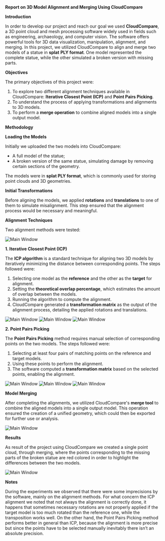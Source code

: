 **Report on 3D Model Alignment and Merging Using CloudCompare**

**Introduction**

In order to develop our project and reach our goal we used **CloudCompare**, a 3D point cloud and mesh processing software widely used in fields such as engineering, archaeology, and computer vision. The software offers powerful tools for 3D data visualization, manipulation, alignment, and merging. In this project, we utilized CloudCompare to align and merge two models of a statue in **splat** **PLY format**. One model represented the complete statue, while the other simulated a broken version with missing parts.

**Objectives**

The primary objectives of this project were:

1. To explore two different alignment techniques available in CloudCompare: **Iterative Closest Point (ICP)** and **Point Pairs Picking**.
1. To understand the process of applying transformations and alignments to 3D models.
1. To perform a **merge operation** to combine aligned models into a single output model.

**Methodology**

**Loading the Models**

Initially we uploaded the two models into CloudCompare:

- A full model of the statue;
- A broken version of the same statue, simulating damage by removing certain sections of the geometry.

The models were in **splat PLY format**, which is commonly used for storing point clouds and 3D geometries.

**Initial Transformations**

Before aligning the models, we applied **rotations** and **translations** to one of them to simulate misalignment. This step ensured that the alignment process would be necessary and meaningful.

**Alignment Techniques**

Two alignment methods were tested:

![Main Window](images/alignment_functions.jpg)


**1. Iterative Closest Point (ICP)**

The **ICP algorithm** is a standard technique for aligning two 3D models by iteratively minimizing the distance between corresponding points. The steps followed were:

1. Selecting one model as the **reference** and the other as the **target** for alignment.
1. Setting the **theoretical overlap percentage**, which estimates the amount of overlap between the models.
1. Running the algorithm to compute the alignment.
1. CloudCompare generated a **transformation matrix** as the output of the alignment process, detailing the applied rotations and translations.

![Main Window](images/initial_configuration_ICP.jpg)
![Main Window](images/ICP_setup.jpg)
![Main Window](images/ICP_transformation_matrix.jpg)


**2. Point Pairs Picking**

The **Point Pairs Picking** method requires manual selection of corresponding points on the two models. The steps followed were:

1. Selecting at least four pairs of matching points on the reference and target models.
1. Using these points to perform the alignment.
1. The software computed a **transformation matrix** based on the selected points, enabling the alignment.

![Main Window](images/initial_configuration_PPP.jpg)
![Main Window](images/points_for_PPP_alignment.jpg)
![Main Window](images/Point_Pairs_Picking_transformation_matrix.jpg)


**Model Merging**

After completing the alignments, we utilized CloudCompare's **merge tool** to combine the aligned models into a single output model. This operation ensured the creation of a unified geometry, which could then be exported for further use or analysis.

![Main Window](images/merge_function.jpg)

**Results**

As result of the project using CloudCompare we created a single point cloud, through merging, where the points corresponding to the missing parts of the broken statue are red colored in order to highlight the differences between the two models.

![Main Window](images/alignment_differences.jpg)

**Notes**

During the experiments we observed that there were some imprecisions by the software, mainly on the alignment methods. For what concern the ICP alignment we noted that not always the alignment is correctly done, it happens that sometimes necessary rotations are not properly applied if the target model is too much rotated than the reference one, while the transposition works well. On the other hand, the Point Pairs Picking method performs better in general than ICP, because the alignment is more precise but since the points have to be selected manually inevitably there isn’t an absolute precision.


